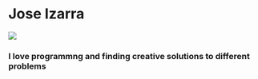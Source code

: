 #  Jose Izarra


![](https://komarev.com/ghpvc/?username=jose-izarra&color=orange)

### I love programmng and finding creative solutions to different problems 
